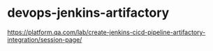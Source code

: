 # devops-jenkins-artifactory
https://platform.qa.com/lab/create-jenkins-cicd-pipeline-artifactory-integration/session-page/

